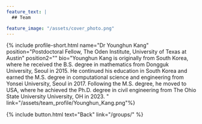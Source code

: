```yaml
---
feature_text: |
  ## Team

feature_image: "/assets/cover_photo.png"
---
```

{% include profile-short.html name="Dr Younghun Kang" position="Postdoctoral Fellow, The Oden Institute, University of Texas at Austin" position2=""  bio="Younghun Kang is originally from South Korea, where he received the B.S. degree in mathematics from Dongguk University, Seoul in 2015. He continued his education in South Korea and earned the M.S. degree in computational science and engineering from Yonsei University, Seoul in 2017. Following the M.S. degree, he moved to USA, where he achieved the Ph.D. degree in civil engineering from The Ohio State University University, OH in 2023.
" link="/assets/team_profile/Younghun_Kang.png"%}



[]()


{% include button.html text="Back" link="/groups/" %}

